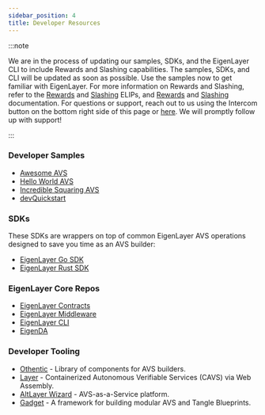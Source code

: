 ```yaml
---
sidebar_position: 4
title: Developer Resources
---
```


:::note

We are in the process of updating our samples, SDKs, and the EigenLayer CLI to include Rewards and Slashing capabilities. The samples, SDKs, and CLI will be
updated as soon as possible. Use the samples now to get familiar with EigenLayer.
For more information on Rewards and Slashing, refer to the [Rewards](https://github.com/eigenfoundation/ELIPs/blob/main/ELIPs/ELIP-001.md) and [Slashing](https://github.com/eigenfoundation/ELIPs/blob/main/ELIPs/ELIP-002.md) ELIPs,
and [Rewards](../../../products/eigenlayer/concepts/rewards/rewards-concept.md) and [Slashing](../concepts/slashing/slashing-concept-developers) documentation.
For questions or support, reach out to us using the Intercom button on the bottom right side of this page or <a href="javascript:void(0)"  id="intercom_trigger_eldocs" >here</a>.
We will promptly follow up with support!

:::

### Developer Samples
* [Awesome AVS](https://github.com/Layr-Labs/awesome-avs)
* [Hello World AVS](https://github.com/Layr-Labs/hello-world-avs)
* [Incredible Squaring AVS](https://github.com/Layr-Labs/incredible-squaring-avs)
* [devQuickstart](https://github.com/Layr-Labs/devQuickstart)

### SDKs
These SDKs are wrappers on top of common EigenLayer AVS operations designed to save you time as an AVS builder:
* [EigenLayer Go SDK](https://github.com/Layr-Labs/eigensdk-go)
* [EigenLayer Rust SDK](https://github.com/Layr-Labs/eigensdk-rs)

### EigenLayer Core Repos
* [EigenLayer Contracts](https://github.com/Layr-Labs/eigenlayer-contracts)
* [EigenLayer Middleware](https://github.com/Layr-Labs/eigenlayer-middleware)
* [EigenLayer CLI](https://github.com/Layr-Labs/eigenlayer-cli)
* [EigenDA](https://github.com/Layr-Labs/eigenda)


### Developer Tooling
- [Othentic](https://www.othentic.xyz) - Library of components for AVS builders.
- [Layer](https://www.layer.xyz/) - Containerized Autonomous Verifiable Services (CAVS) via Web Assembly.
- [AltLayer Wizard](https://wizard.altlayer.io/) - AVS-as-a-Service platform.
- [Gadget](https://github.com/webb-tools/gadget) - A framework for building modular AVS and Tangle Blueprints.

